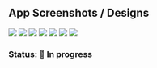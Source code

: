 ## App Screenshots / Designs

<img src="screenshots/Light - Onboarding.png"/> <img src="screenshots/Light - Home.png"/>
<img src="screenshots/Light - Movie 1.png"/> <img src="screenshots/Light - Movie 2.png"/>
<img src="screenshots/Light - Search.png"/> <img src="screenshots/Light - Watchlists.png"/>
<img src="screenshots/Light - Watchlist.png"/>

### Status: 🚧 In progress